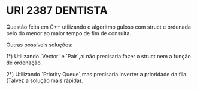 # URI 2387  DENTISTA
Questão feita em C++ utilizando o algoritmo guloso com struct e ordenada pelo do menor ao maior tempo de fim de consulta.

Outras possíveis soluções: 
   
   1°) Utilizando ´Vector´ e ´Pair´,aí não precisaria fazer o struct nem a função de ordenação.
   
   2°) Utilizando ´Priority Queue´,mas precisaria inverter a prioridade da fila.(Talvez a solução mais rápida).
